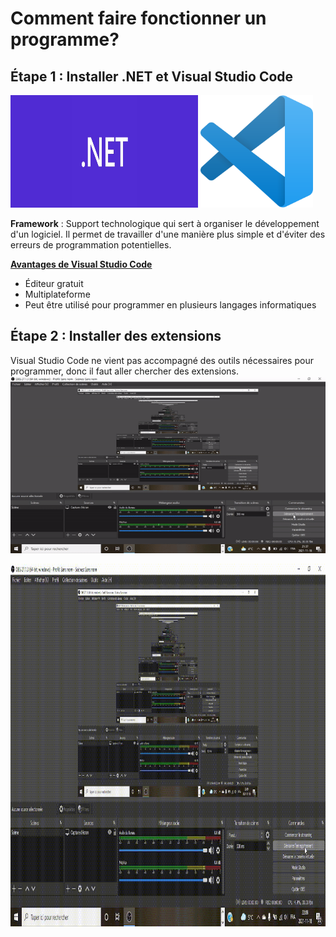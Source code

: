 # Comment faire fonctionner un programme?

## Étape 1 : Installer .NET et Visual Studio Code
<img src=".NET.jpg" width="300" height="180">
<img src="VSC.png" width="180" height="180">

**Framework**
: Support technologique qui sert à organiser le développement d'un logiciel. Il permet de travailler d'une manière plus simple et d'éviter des erreurs de programmation potentielles.

<ins>**Avantages de Visual Studio Code**</ins>
- Éditeur gratuit
- Multiplateforme
- Peut être utilisé pour programmer en plusieurs langages informatiques

## Étape 2 : Installer des extensions
Visual Studio Code ne vient pas accompagné des outils nécessaires pour programmer, donc il faut aller chercher des extensions. 
![Installer des extensions](Extension1.gif)

<img src="Extension2.gif" width="1000" height="580">



